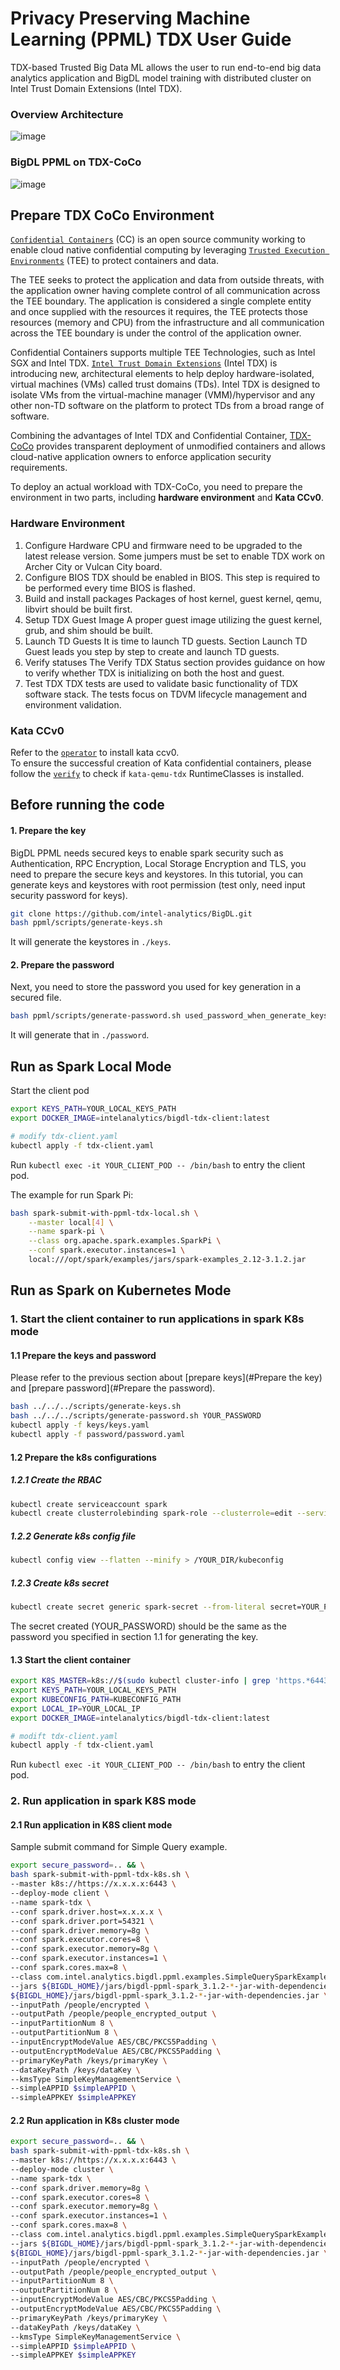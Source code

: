 # Privacy Preserving Machine Learning (PPML) TDX User Guide

TDX-based Trusted Big Data ML allows the user to run end-to-end big data analytics application and BigDL model training with distributed cluster on Intel Trust Domain Extensions (Intel TDX).

### Overview Architecture
![image](https://user-images.githubusercontent.com/30695225/190288851-fd852a51-f193-444c-bdea-1edad8375dd1.png)
### BigDL PPML on TDX-CoCo
![image](https://user-images.githubusercontent.com/30695225/190289025-dfcb3d01-9eed-4676-9df5-8412bd845894.png)

## Prepare TDX CoCo Environment
[`Confidential Containers`](https://github.com/confidential-containers/documentation/blob/main/overview.md) (CC) is an open source community working to enable cloud native confidential computing by leveraging [`Trusted Execution Environments`](https://en.wikipedia.org/wiki/Trusted_execution_environment) (TEE) to protect containers and data.

The TEE seeks to protect the application and data from outside threats, with the application owner having complete control of all communication across the TEE boundary. The application is considered a single complete entity and once supplied with the resources it requires, the TEE protects those resources (memory and CPU) from the infrastructure and all communication across the TEE boundary is under the control of the application owner. 

Confidential Containers supports multiple TEE Technologies, such as Intel SGX and Intel TDX. [`Intel Trust Domain Extensions`](https://www.intel.com/content/www/us/en/developer/articles/technical/intel-trust-domain-extensions.html) (Intel TDX) is introducing new, architectural elements to help deploy hardware-isolated, virtual machines (VMs) called trust domains (TDs). Intel TDX is designed to isolate VMs from the virtual-machine manager (VMM)/hypervisor and any other non-TD software on the platform to protect TDs from a broad range of software.

Combining the advantages of Intel TDX and Confidential Container, [TDX-CoCo](https://github.com/intel-sandbox/tdx-confidential-containers) provides transparent deployment of unmodified containers and allows cloud-native application owners to enforce application security requirements.

To deploy an actual workload with TDX-CoCo, you need to prepare the environment in two parts, including **hardware environment** and **Kata CCv0**.

### Hardware Environment
1. Configure Hardware
    CPU and firmware need to be upgraded to the latest release version. Some jumpers must be set to enable TDX work on Archer City or Vulcan City board. 
2. Configure BIOS
    TDX should be enabled in BIOS. This step is required to be performed every time BIOS is flashed.
3. Build and install packages
    Packages of host kernel, guest kernel, qemu, libvirt should be built first. 
4. Setup TDX Guest Image
    A proper guest image utilizing the guest kernel, grub, and shim should be built. 
5. Launch TD Guests
    It is time to launch TD guests. Section Launch TD Guest leads you step by step to create and launch TD guests.
6. Verify statuses
    The Verify TDX Status section provides guidance on how to verify whether TDX is initializing on both the host and guest.
7. Test TDX
    TDX tests are used to validate basic functionality of TDX software stack. The tests focus on TDVM lifecycle management and environment validation.
###  **Kata CCv0**
Refer to the [`operator`](https://github.com/confidential-containers/operator/blob/main/docs/INSTALL.md) to install kata ccv0.    
To ensure the successful creation of Kata confidential containers, please follow the [`verify`](https://github.com/confidential-containers/operator/blob/main/docs/INSTALL.md#verify) to check if `kata-qemu-tdx` RuntimeClasses is installed.

## Before running the code
#### 1. Prepare the key
BigDL PPML needs secured keys to enable spark security such as Authentication, RPC Encryption, Local Storage Encryption and TLS, you need to prepare the secure keys and keystores. In this tutorial, you can generate keys and keystores with root permission (test only, need input security password for keys).

```bash
git clone https://github.com/intel-analytics/BigDL.git
bash ppml/scripts/generate-keys.sh
```
It will generate the keystores in `./keys`.
#### 2. Prepare the password
Next, you need to store the password you used for key generation in a secured file.

```bash
bash ppml/scripts/generate-password.sh used_password_when_generate_keys
```
It will generate that in `./password`.

## Run as Spark Local Mode
Start the client pod
```bash
export KEYS_PATH=YOUR_LOCAL_KEYS_PATH
export DOCKER_IMAGE=intelanalytics/bigdl-tdx-client:latest

# modify tdx-client.yaml
kubectl apply -f tdx-client.yaml
```
Run `kubectl exec -it YOUR_CLIENT_POD -- /bin/bash` to entry the client pod.

The example for run Spark Pi:
```bash
bash spark-submit-with-ppml-tdx-local.sh \
    --master local[4] \
    --name spark-pi \
    --class org.apache.spark.examples.SparkPi \
    --conf spark.executor.instances=1 \
    local:///opt/spark/examples/jars/spark-examples_2.12-3.1.2.jar
```

## Run as Spark on Kubernetes Mode
### 1. Start the client container to run applications in spark K8s mode
#### 1.1 Prepare the keys and password
Please refer to the previous section about [prepare keys](#Prepare the key) and [prepare password](#Prepare the password).
```bash
bash ../../../scripts/generate-keys.sh
bash ../../../scripts/generate-password.sh YOUR_PASSWORD
kubectl apply -f keys/keys.yaml
kubectl apply -f password/password.yaml
```
#### 1.2 Prepare the k8s configurations
##### 1.2.1 Create the RBAC
```bash
kubectl create serviceaccount spark
kubectl create clusterrolebinding spark-role --clusterrole=edit --serviceaccount=default:spark --namespace=default
```
##### 1.2.2 Generate k8s config file
```bash
kubectl config view --flatten --minify > /YOUR_DIR/kubeconfig
```
##### 1.2.3 Create k8s secret
```bash
kubectl create secret generic spark-secret --from-literal secret=YOUR_PASSWORD
```
The secret created (YOUR_PASSWORD) should be the same as the password you specified in section 1.1 for generating the key.
#### 1.3 Start the client container
```bash
export K8S_MASTER=k8s://$(sudo kubectl cluster-info | grep 'https.*6443' -o -m 1)
export KEYS_PATH=YOUR_LOCAL_KEYS_PATH
export KUBECONFIG_PATH=KUBECONFIG_PATH
export LOCAL_IP=YOUR_LOCAL_IP
export DOCKER_IMAGE=intelanalytics/bigdl-tdx-client:latest

# modift tdx-client.yaml
kubectl apply -f tdx-client.yaml
```
Run `kubectl exec -it YOUR_CLIENT_POD -- /bin/bash` to entry the client pod.

### 2. Run application in spark K8S mode
#### 2.1 Run application in K8S client mode
Sample submit command for Simple Query example.
```bash
export secure_password=.. && \
bash spark-submit-with-ppml-tdx-k8s.sh \
--master k8s://https://x.x.x.x:6443 \
--deploy-mode client \
--name spark-tdx \
--conf spark.driver.host=x.x.x.x \
--conf spark.driver.port=54321 \
--conf spark.driver.memory=8g \
--conf spark.executor.cores=8 \
--conf spark.executor.memory=8g \
--conf spark.executor.instances=1 \
--conf spark.cores.max=8 \
--class com.intel.analytics.bigdl.ppml.examples.SimpleQuerySparkExample \
--jars ${BIGDL_HOME}/jars/bigdl-ppml-spark_3.1.2-*-jar-with-dependencies.jar \
${BIGDL_HOME}/jars/bigdl-ppml-spark_3.1.2-*-jar-with-dependencies.jar \
--inputPath /people/encrypted \
--outputPath /people/people_encrypted_output \
--inputPartitionNum 8 \
--outputPartitionNum 8 \
--inputEncryptModeValue AES/CBC/PKCS5Padding \
--outputEncryptModeValue AES/CBC/PKCS5Padding \
--primaryKeyPath /keys/primaryKey \
--dataKeyPath /keys/dataKey \
--kmsType SimpleKeyManagementService \
--simpleAPPID $simpleAPPID \
--simpleAPPKEY $simpleAPPKEY
```
#### 2.2 Run application in K8s cluster mode

```bash
export secure_password=.. && \
bash spark-submit-with-ppml-tdx-k8s.sh \
--master k8s://https://x.x.x.x:6443 \
--deploy-mode cluster \
--name spark-tdx \
--conf spark.driver.memory=8g \
--conf spark.executor.cores=8 \
--conf spark.executor.memory=8g \
--conf spark.executor.instances=1 \
--conf spark.cores.max=8 \
--class com.intel.analytics.bigdl.ppml.examples.SimpleQuerySparkExample \
--jars ${BIGDL_HOME}/jars/bigdl-ppml-spark_3.1.2-*-jar-with-dependencies.jar \
${BIGDL_HOME}/jars/bigdl-ppml-spark_3.1.2-*-jar-with-dependencies.jar \
--inputPath /people/encrypted \
--outputPath /people/people_encrypted_output \
--inputPartitionNum 8 \
--outputPartitionNum 8 \
--inputEncryptModeValue AES/CBC/PKCS5Padding \
--outputEncryptModeValue AES/CBC/PKCS5Padding \
--primaryKeyPath /keys/primaryKey \
--dataKeyPath /keys/dataKey \
--kmsType SimpleKeyManagementService \
--simpleAPPID $simpleAPPID \
--simpleAPPKEY $simpleAPPKEY
```
